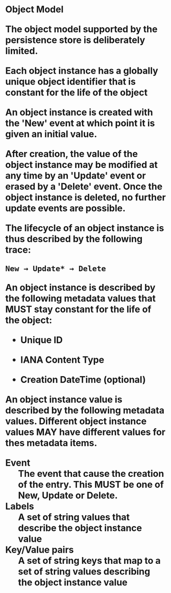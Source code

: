 ﻿<h1>Object Model

The object model supported by the persistence store is deliberately limited.

Each object instance has a globally unique object identifier that is constant 
for the life of the object

An object instance is created with the 'New' event at which point it is given
an initial value.

After creation, the value of the object instance may be modified at any time 
by an 'Update' event or erased by a 'Delete' event. Once the object instance is
deleted, no further update events are possible. 

The lifecycle of an object instance is thus described by the following trace:

~~~~
New → Update* → Delete 
~~~~

An object instance is described by the following metadata values that MUST stay
constant for the life of the object:

* Unique ID

* IANA Content Type 

* Creation DateTime (optional)

An object instance value is described by the following metadata values. Different
object instance values MAY have different values for thes metadata items.

<dt> Event
<dd> The event that cause the creation of the entry. This MUST be one of
New, Update or Delete.

<dt> Labels
<dd> A set of string values that describe the object instance value

<dt> Key/Value pairs
<dd> A set of string keys that map to a set of string values describing the 
object instance value


